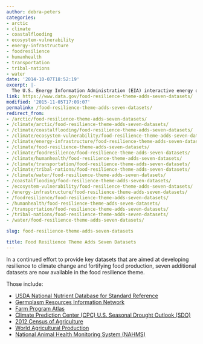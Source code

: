 ```yaml
---
author: debra-peters
categories:
- arctic
- climate
- coastalflooding
- ecosystem-vulnerability
- energy-infrastructure
- foodresilience
- humanhealth
- transportation
- tribal-nations
- water
date: '2014-10-07T18:52:19'
excerpt: |-
  The U.S. Energy Information Administration (EIA) interactive energy disruption maps combine real-time data feeds from NOAA's National Hurricane Center with more than 20 map layers showing the nation's energy infrastructure and resources. This new tool, available around the clock on the EIA…
link: https://www.data.gov/food-resilience-theme-adds-seven-datasets/
modified: '2015-11-05T17:09:07'
permalink: /food-resilience-theme-adds-seven-datasets/
redirect_from:
- /arctic/food-resilience-theme-adds-seven-datasets/
- /climate/arctic/food-resilience-theme-adds-seven-datasets/
- /climate/coastalflooding/food-resilience-theme-adds-seven-datasets/
- /climate/ecosystem-vulnerability/food-resilience-theme-adds-seven-datasets/
- /climate/energy-infrastructure/food-resilience-theme-adds-seven-datasets/
- /climate/food-resilience-theme-adds-seven-datasets/
- /climate/foodresilience/food-resilience-theme-adds-seven-datasets/
- /climate/humanhealth/food-resilience-theme-adds-seven-datasets/
- /climate/transportation/food-resilience-theme-adds-seven-datasets/
- /climate/tribal-nations/food-resilience-theme-adds-seven-datasets/
- /climate/water/food-resilience-theme-adds-seven-datasets/
- /coastalflooding/food-resilience-theme-adds-seven-datasets/
- /ecosystem-vulnerability/food-resilience-theme-adds-seven-datasets/
- /energy-infrastructure/food-resilience-theme-adds-seven-datasets/
- /foodresilience/food-resilience-theme-adds-seven-datasets/
- /humanhealth/food-resilience-theme-adds-seven-datasets/
- /transportation/food-resilience-theme-adds-seven-datasets/
- /tribal-nations/food-resilience-theme-adds-seven-datasets/
- /water/food-resilience-theme-adds-seven-datasets/

slug: food-resilience-theme-adds-seven-datasets

title: Food Resilience Theme Adds Seven Datasets
---
```


In a continued effort to provide key datasets that are aimed at developing resilience to climate change and fortifying food production, seven additional datasets are now available in the food resilience theme.

Those include:

*   [USDA National Nutrient Database for Standard Reference](https://catalog.data.gov/dataset/usda-national-nutrient-database-for-standard-reference)
*   [Germplasm Resources Information Network](https://catalog.data.gov/dataset/germplasm-resources-information-network-grin)
*   [Farm Program Atlas](https://catalog.data.gov/dataset/farm-program-atlas)
*   [Climate Prediction Center (CPC) U.S. Seasonal Drought Outlook (SDO)](https://catalog.data.gov/dataset/climate-prediction-center-cpcu-s-seasonal-drought-outlook-sdo)
*   [2012 Census of Agriculture](https://catalog.data.gov/dataset/2012-census-of-agriculture)
*   [World Agricultural Production](https://catalog.data.gov/dataset/world-agricultural-production)
*   [National Animal Health Monitoring System (NAHMS)](https://catalog.data.gov/dataset/national-animal-health-monitoring-system)

